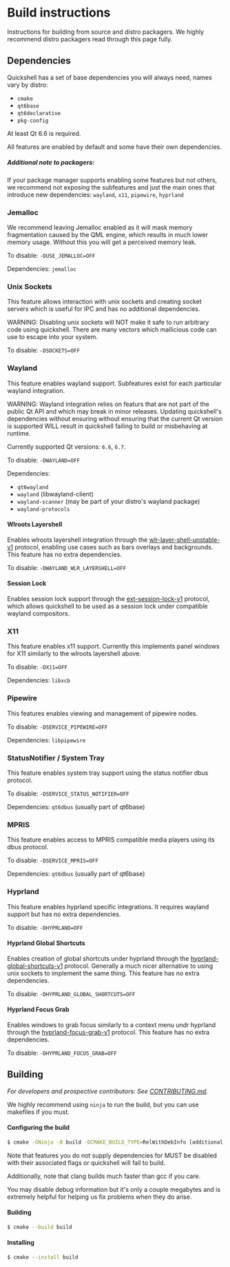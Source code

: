 # Build instructions
Instructions for building from source and distro packagers. We highly recommend
distro packagers read through this page fully.

## Dependencies
Quickshell has a set of base dependencies you will always need, names vary by distro:

- `cmake`
- `qt6base`
- `qt6declarative`
- `pkg-config`

At least Qt 6.6 is required.

All features are enabled by default and some have their own dependencies.

##### Additional note to packagers:
If your package manager supports enabling some features but not others,
we recommend not exposing the subfeatures and just the main ones that introduce
new dependencies: `wayland`, `x11`, `pipewire`, `hyprland`

### Jemalloc
We recommend leaving Jemalloc enabled as it will mask memory fragmentation caused
by the QML engine, which results in much lower memory usage. Without this you
will get a perceived memory leak.

To disable: `-DUSE_JEMALLOC=OFF`

Dependencies: `jemalloc`

### Unix Sockets
This feature allows interaction with unix sockets and creating socket servers
which is useful for IPC and has no additional dependencies.

WARNING: Disabling unix sockets will NOT make it safe to run arbitrary code using quickshell.
There are many vectors which mallicious code can use to escape into your system.

To disable: `-DSOCKETS=OFF`

### Wayland
This feature enables wayland support. Subfeatures exist for each particular wayland integration.

WARNING: Wayland integration relies on featurs that are not part of the public Qt API and which
may break in minor releases. Updating quickshell's dependencies without ensuring without ensuring
that the current Qt version is supported WILL result in quickshell failing to build or misbehaving
at runtime.

Currently supported Qt versions: `6.6`, `6.7`.

To disable: `-DWAYLAND=OFF`

Dependencies:
 - `qt6wayland`
 - `wayland` (libwayland-client)
 - `wayland-scanner` (may be part of your distro's wayland package)
 - `wayland-protocols`

#### Wlroots Layershell
Enables wlroots layershell integration through the [wlr-layer-shell-unstable-v1] protocol,
enabling use cases such as bars overlays and backgrounds.
This feature has no extra dependencies.

To disable: `-DWAYLAND_WLR_LAYERSHELL=OFF`

[wlr-layer-shell-unstable-v1]: https://wayland.app/protocols/wlr-layer-shell-unstable-v1

#### Session Lock
Enables session lock support through the [ext-session-lock-v1] protocol,
which allows quickshell to be used as a session lock under compatible wayland compositors.

[ext-session-lock-v1]: https://wayland.app/protocols/ext-session-lock-v1

### X11
This feature enables x11 support. Currently this implements panel windows for X11 similarly
to the wlroots layershell above.

To disable: `-DX11=OFF`

Dependencies: `libxcb`

### Pipewire
This features enables viewing and management of pipewire nodes.

To disable: `-DSERVICE_PIPEWIRE=OFF`

Dependencies: `libpipewire`

### StatusNotifier / System Tray
This feature enables system tray support using the status notifier dbus protocol.

To disable: `-DSERVICE_STATUS_NOTIFIER=OFF`

Dependencies: `qt6dbus` (usually part of qt6base)

### MPRIS
This feature enables access to MPRIS compatible media players using its dbus protocol.

To disable: `-DSERVICE_MPRIS=OFF`

Dependencies: `qt6dbus` (usually part of qt6base)

### Hyprland
This feature enables hyprland specific integrations. It requires wayland support
but has no extra dependencies.

To disable: `-DHYPRLAND=OFF`

#### Hyprland Global Shortcuts
Enables creation of global shortcuts under hyprland through the [hyprland-global-shortcuts-v1]
protocol. Generally a much nicer alternative to using unix sockets to implement the same thing.
This feature has no extra dependencies.

To disable: `-DHYPRLAND_GLOBAL_SHORTCUTS=OFF`

[hyprland-global-shortcuts-v1]: https://github.com/hyprwm/hyprland-protocols/blob/main/protocols/hyprland-global-shortcuts-v1.xml

#### Hyprland Focus Grab
Enables windows to grab focus similarly to a context menu undr hyprland through the
[hyprland-focus-grab-v1] protocol. This feature has no extra dependencies.

To disable: `-DHYPRLAND_FOCUS_GRAB=OFF`

[hyprland-focus-grab-v1]: https://github.com/hyprwm/hyprland-protocols/blob/main/protocols/hyprland-focus-grab-v1.xml

## Building
*For developers and prospective contributors: See [CONTRIBUTING.md](CONTRIBUTING.md).*

We highly recommend using `ninja` to run the build, but you can use makefiles if you must.

#### Configuring the build
```sh
$ cmake -GNinja -B build -DCMAKE_BUILD_TYPE=RelWithDebInfo [additional disable flags from above here]
```

Note that features you do not supply dependencies for MUST be disabled with their associated flags
or quickshell will fail to build.

Additionally, note that clang builds much faster than gcc if you care.

You may disable debug information but it's only a couple megabytes and is extremely helpful
for helping us fix problems when they do arise.

#### Building
```sh
$ cmake --build build
```

#### Installing
```sh
$ cmake --install build
```
